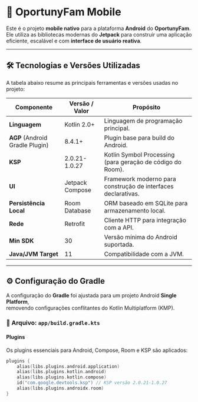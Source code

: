 # 🚀 OportunyFam Mobile

Este é o projeto **mobile nativo** para a plataforma **Android** do **OportunyFam**.  
Ele utiliza as bibliotecas modernas do **Jetpack** para construir uma aplicação eficiente, escalável e com **interface de usuário reativa**.

---

## 🛠️ Tecnologias e Versões Utilizadas

A tabela abaixo resume as principais ferramentas e versões usadas no projeto:

| **Componente**        | **Versão / Valor**     | **Propósito** |
|------------------------|------------------------|----------------|
| **Linguagem**          | Kotlin 2.0+            | Linguagem de programação principal. |
| **AGP** (Android Gradle Plugin) | 8.4.1+             | Plugin base para build do Android. |
| **KSP**                | 2.0.21-1.0.27          | Kotlin Symbol Processing (para geração de código do Room). |
| **UI**                 | Jetpack Compose        | Framework moderno para construção de interfaces declarativas. |
| **Persistência Local** | Room Database          | ORM baseado em SQLite para armazenamento local. |
| **Rede**               | Retrofit               | Cliente HTTP para integração com a API. |
| **Min SDK**            | 30                     | Versão mínima do Android suportada. |
| **Java/JVM Target**    | 11                     | Compatibilidade com a JVM. |

---

## ⚙️ Configuração do Gradle

A configuração do **Gradle** foi ajustada para um projeto Android **Single Platform**,  
removendo configurações conflitantes do Kotlin Multiplatform (KMP).

### 📁 Arquivo: `app/build.gradle.kts`

#### **Plugins**

Os plugins essenciais para Android, Compose, Room e KSP são aplicados:

```kotlin
plugins {
    alias(libs.plugins.android.application)
    alias(libs.plugins.kotlin.android)
    alias(libs.plugins.kotlin.compose)
    id("com.google.devtools.ksp") // KSP versão 2.0.21-1.0.27
    alias(libs.plugins.androidx.room)
}
